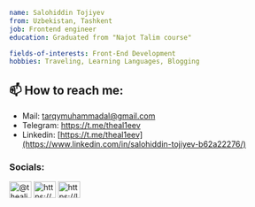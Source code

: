 ```yaml
name: Salohiddin Tojiyev
from: Uzbekistan, Tashkent
job: Frontend engineer
education: Graduated from "Najot Talim course"

fields-of-interests: Front-End Development
hobbies: Traveling, Learning Languages, Blogging
```

## 📫 How to reach me: 
* Mail: tarqymuhammadal@gmail.com
* Telegram: https://t.me/theal1eev
* Linkedin: [https://t.me/theal1eev](https://www.linkedin.com/in/salohiddin-tojiyev-b62a22276/)

<h3 align="left">Socials:</h3>
<p align="left">
<a href="https://dev.to/@thealiev" target="blank"><img align="center" src="https://raw.githubusercontent.com/rahuldkjain/github-profile-readme-generator/master/src/images/icons/Social/devto.svg" alt="@thealiev" height="30" width="40" /></a>
<a href="https://linkedin.com/in/https://www.linkedin.com/in/salohiddin-tojiyev-b62a22276/" target="blank"><img align="center" src="https://raw.githubusercontent.com/rahuldkjain/github-profile-readme-generator/master/src/images/icons/Social/linked-in-alt.svg" alt="https://www.linkedin.com/in/salohiddin-tojiyev-b62a22276/" height="30" width="40" /></a>
<a href="https://www.leetcode.com/https://leetcode.com/thealiev/" target="blank"><img align="center" src="https://raw.githubusercontent.com/rahuldkjain/github-profile-readme-generator/master/src/images/icons/Social/leet-code.svg" alt="https://leetcode.com/thealiev/" height="30" width="40" /></a>
</p>

